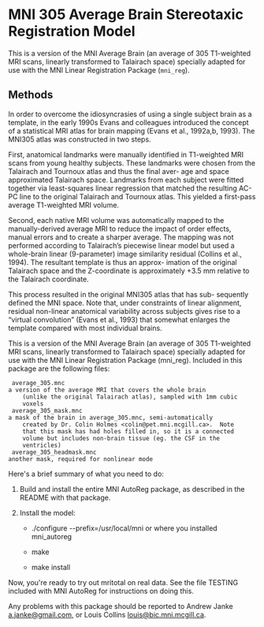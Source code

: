 # MNI 305 Average Brain Stereotaxic Registration Model

This is a version of the MNI Average Brain (an average of 305 T1-weighted MRI scans, linearly transformed to Talairach space) specially adapted for use with the MNI Linear Registration Package (`mni_reg`).

## Methods

In order to overcome the idiosyncrasies of using a single subject brain as a template, in the early 1990s Evans and colleagues introduced the concept of a statistical MRI atlas for brain mapping (Evans et al., 1992a,b, 1993). The MNI305 atlas was constructed in two steps.

First, anatomical landmarks were manually identified in T1-weighted MRI scans from young healthy subjects. These landmarks were chosen from the Talairach and Tournoux atlas and thus the final aver- age and space approximated Talairach space. Landmarks from each subject were fitted together via least-squares linear regression that matched the resulting AC-PC line to the original Talairach and Tournoux atlas. This yielded a first-pass average T1-weighted MRI volume.

Second, each native MRI volume was automatically mapped to the manually-derived average MRI to reduce the impact of order effects, manual errors and to create a sharper average. The mapping was not performed according to Talairach’s piecewise linear model but used a whole-brain linear (9-parameter) image similarity residual (Collins et al., 1994). The resultant template is thus an approx- imation of the original Talairach space and the Z-coordinate is approximately +3.5 mm relative to the Talairach coordinate.

This process resulted in the original MNI305 atlas that has sub- sequently defined the MNI space. Note that, under constraints of linear alignment, residual non-linear anatomical variability across subjects gives rise to a “virtual convolution” (Evans et al., 1993) that somewhat enlarges the template compared with most individual brains.


This is a version of the MNI Average Brain (an average of 305
T1-weighted MRI scans, linearly transformed to Talairach space)
specially adapted for use with the MNI Linear Registration Package
(mni_reg).  Included in this package are the following files:

     average_305.mnc 
	a version of the average MRI that covers the whole brain
        (unlike the original Talairach atlas), sampled with 1mm cubic
        voxels
     average_305_mask.mnc 
	a mask of the brain in average_305.mnc, semi-automatically
        created by Dr. Colin Holmes <colin@pet.mni.mcgill.ca>.  Note
        that this mask has had holes filled in, so it is a connected
        volume but includes non-brain tissue (eg. the CSF in the
        ventricles)
     average_305_headmask.mnc 
	another mask, required for nonlinear mode

Here's a brief summary of what you need to do:

1) Build and install the entire MNI AutoReg package, as described in
   the README with that package. 

2) Install the model:
     * ./configure --prefix=/usr/local/mni
	     or where you installed mni_autoreg

     * make

     * make install

Now, you're ready to try out mritotal on real data.  See the file
TESTING included with MNI AutoReg for instructions on doing this.

Any problems with this package should be reported to 
Andrew Janke <a.janke@gmail.com>, or
Louis Collins <louis@bic.mni.mcgill.ca>.
